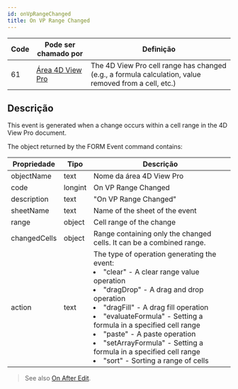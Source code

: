 ```yaml
---
id: onVpRangeChanged
title: On VP Range Changed
---
```


| Code | Pode ser chamado por                                    | Definição                                                                                             |
| ---- | ------------------------------------------------------- | ----------------------------------------------------------------------------------------------------- |
| 61   | [Área 4D View Pro](FormObjects/viewProArea_overview.md) | The 4D View Pro cell range has changed (e.g., a formula calculation, value removed from a cell, etc.) |


## Descrição


This event is generated when a change occurs within a cell range in the 4D View Pro document.

The object returned by the FORM Event command contains:

| Propriedade  | Tipo    | Descrição                                                                                                                                                                                                                  |
| ------------ | ------- | -------------------------------------------------------------------------------------------------------------------------------------------------------------------------------------------------------------------------- |
| objectName   | text    | Nome da área 4D View Pro                                                                                                                                                                                                   |
| code         | longint | On VP Range Changed                                                                                                                                                                                                        |
| description  | text    | "On VP Range Changed"                                                                                                                                                                                                      |
| sheetName    | text    | Name of the sheet of the event                                                                                                                                                                                             |
| range        | object  | Cell range of the change                                                                                                                                                                                                   |
| changedCells | object  | Range containing only the changed cells. It can be a combined range.                                                                                                                                                       |
| action       | text    | The type of operation generating the event:<li>"clear" - A clear range value operation</li><li>"dragDrop" - A drag and drop operation</li><li>"dragFill" - A drag fill operation</li><li>"evaluateFormula" - Setting a formula in a specified cell range</li><li>"paste" - A paste operation</li><li>"setArrayFormula" - Setting a formula in a specified cell range</li><li>"sort" - Sorting a range of cells</li> |
> See also [On After Edit](onAfterEdit.md).	
